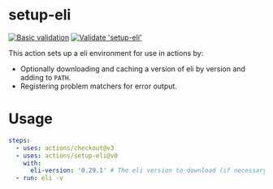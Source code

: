 # setup-eli

[![Basic validation](https://github.com/actions/setup-eli/actions/workflows/basic-validation.yml/badge.svg)](https://github.com/alis-is/setup-eli/actions/workflows/basic-validation.yml)
[![Validate 'setup-eli'](https://github.com/actions/setup-eli/actions/workflows/versions.yml/badge.svg)](https://github.com/alis-is/setup-eli/actions/workflows/versions.yml)

This action sets up a eli environment for use in actions by:

- Optionally downloading and caching a version of eli by version and adding to `PATH`.
- Registering problem matchers for error output.

# Usage

```yaml
steps:
  - uses: actions/checkout@v3
  - uses: actions/setup-eli@v0
    with:
      eli-version: '0.29.1' # The eli version to download (if necessary) and use.
  - run: eli -v
```